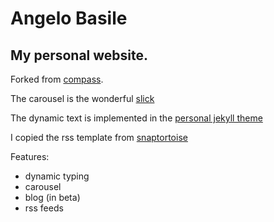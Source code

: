 # Angelo Basile
## My personal website.

Forked from [compass](https://github.com/excentris/compass).

The carousel is the wonderful [slick](http://kenwheeler.github.io/slick/)

The dynamic text is implemented in the [personal jekyll theme](https://github.com/PanosSakkos/personal-jekyll-theme)

I copied the rss template from [snaptortoise](https://github.com/snaptortoise/jekyll-rss-feeds)

Features:
- dynamic typing
- carousel
- blog (in beta)
- rss feeds

